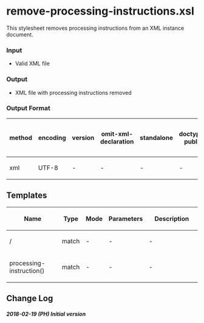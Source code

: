 # remove-processing-instructions.xsl

This stylesheet removes processing instructions from an XML instance
document.

### Input

  - Valid XML file

### Output

  - XML file with processing instructions removed

### Output Format

<table>

<thead>

<tr>

<th>

method

</th>

<th>

encoding

</th>

<th>

version

</th>

<th>

omit-xml-declaration

</th>

<th>

standalone

</th>

<th>

doctype-public

</th>

<th>

doctype-system

</th>

<th>

cdata-section-elements

</th>

<th>

indent

</th>

<th>

media-type

</th>

</tr>

</thead>

<tbody>

<tr>

<td>

xml

</td>

<td>

UTF-8

</td>

<td>

\-

</td>

<td>

\-

</td>

<td>

\-

</td>

<td>

\-

</td>

<td>

\-

</td>

<td>

\-

</td>

<td>

no

</td>

<td>

\-

</td>

</tr>

</tbody>

</table>

## Templates

<table>

<thead>

<tr>

<th width="35%">

Name

</th>

<th>

Type

</th>

<th>

Mode

</th>

<th>

Parameters

</th>

<th width="35%">

Description

</th>

</tr>

</thead>

<tbody>

<tr>

<td>

/

</td>

<td>

match

</td>

<td>

\-

</td>

<td>

\-

</td>

<td>

\-

</td>

</tr>

<tr>

<td>

processing-instruction()

</td>

<td>

match

</td>

<td>

\-

</td>

<td>

\-

</td>

<td>

\-

</td>

</tr>

</tbody>

</table>

## Change Log

##### 2018-02-19 (PH) Initial version
